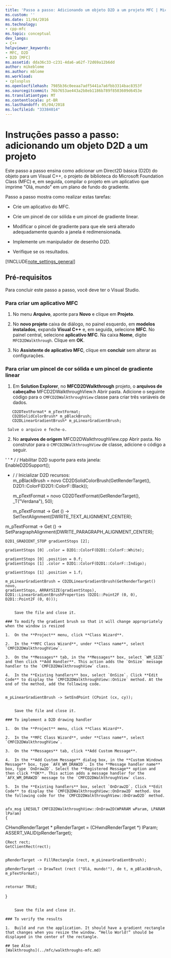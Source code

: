```yaml
---
title: 'Passo a passo: Adicionando um objeto D2D a um projeto MFC | Microsoft Docs'
ms.custom: ''
ms.date: 11/04/2016
ms.technology:
- cpp-mfc
ms.topic: conceptual
dev_langs:
- C++
helpviewer_keywords:
- MFC, D2D
- D2D [MFC]
ms.assetid: dda36c33-c231-4da6-a62f-72d69a12b6dd
author: mikeblome
ms.author: mblome
ms.workload:
- cplusplus
ms.openlocfilehash: 7985b36c0eeaa7adf5441a7a6fbb3314bac8353f
ms.sourcegitcommit: 76b7653ae443a2b8eb1186b789f8503609d6453e
ms.translationtype: MT
ms.contentlocale: pt-BR
ms.lasthandoff: 05/04/2018
ms.locfileid: "33384014"
---
```

# <a name="walkthrough-adding-a-d2d-object-to-an-mfc-project"></a>Instruções passo a passo: adicionando um objeto D2D a um projeto
Este passo a passo ensina como adicionar um Direct2D básica (D2D) do objeto para um Visual C++, o projeto de biblioteca do Microsoft Foundation Class (MFC) e, em seguida, compilar o projeto em um aplicativo que imprime "Olá, mundo" em um plano de fundo do gradiente.  
  
 Passo a passo mostra como realizar estas tarefas:  
  
-   Crie um aplicativo do MFC.  
  
-   Crie um pincel de cor sólida e um pincel de gradiente linear.  
  
-   Modificar o pincel de gradiente para que ele será alterado adequadamente quando a janela é redimensionada.  
  
-   Implemente um manipulador de desenho D2D.  
  
-   Verifique se os resultados.  
  
 [!INCLUDE[note_settings_general](../mfc/includes/note_settings_general_md.md)]  
  
## <a name="prerequisites"></a>Pré-requisitos  
 Para concluir este passo a passo, você deve ter o Visual Studio.  
  
### <a name="to-create-an-mfc-application"></a>Para criar um aplicativo MFC  
  
1.  No menu **Arquivo**, aponte para **Novo** e clique em **Projeto**.  
  
2.  No **novo projeto** caixa de diálogo, no painel esquerdo, em **modelos instalados**, expanda **Visual C++** e, em seguida, selecione **MFC**. No painel central, selecione **aplicativo MFC**. Na caixa **Nome**, digite `MFCD2DWalkthrough`. Clique em **OK**.  
  
3.  No **Assistente de aplicativo MFC**, clique em **concluir** sem alterar as configurações.  
  
### <a name="to-create-a-solid-color-brush-and-a-linear-gradient-brush"></a>Para criar um pincel de cor sólida e um pincel de gradiente linear  
  
1.  Em **Solution Explorer**, no **MFCD2DWalkthrough** projeto, o **arquivos de cabeçalho** MFCD2DWalkthroughView.h Abrir pasta. Adicione o seguinte código para o `CMFCD2DWalkthroughView` classe para criar três variáveis de dados.  
  
 ```  
    CD2DTextFormat* m_pTextFormat;  
    CD2DSolidColorBrush* m_pBlackBrush;  
    CD2DLinearGradientBrush* m_pLinearGradientBrush;  
 ```  
  
     Salve o arquivo e feche-o.  
  
2.  No **arquivos de origem** MFCD2DWalkthroughView.cpp Abrir pasta. No construtor para o `CMFCD2DWalkthroughView` de classe, adicione o código a seguir.  
  
 ' ' * / / Habilitar D2D suporte para esta janela:  
    EnableD2DSupport();

 * / / Inicializar D2D recursos:  
    m_pBlackBrush = novo CD2DSolidColorBrush(GetRenderTarget(), D2D1::ColorF(D2D1::ColorF::Black));

 
    m_pTextFormat = novo CD2DTextFormat(GetRenderTarget(), _T("Verdana"), 50);

    m_pTextFormat -> Get () -> SetTextAlignment(DWRITE_TEXT_ALIGNMENT_CENTER);

 m_pTextFormat -> Get () -> SetParagraphAlignment(DWRITE_PARAGRAPH_ALIGNMENT_CENTER);

 
    D2D1_GRADIENT_STOP gradientStops [2];  
 
    gradientStops [0] .color = D2D1::ColorF(D2D1::ColorF::White);

    gradientStops [0] .position = 0.f;  
    gradientStops [1] .color = D2D1::ColorF(D2D1::ColorF::Indigo);

    gradientStops [1] .position = 1.f;  
 
    m_pLinearGradientBrush = CD2DLinearGradientBrush(GetRenderTarget() novo,   
    gradientStops, ARRAYSIZE(gradientStops),  
    D2D1::LinearGradientBrushProperties (D2D1::Point2F (0, 0), D2D1::Point2F (0, 0)));

 ```  
  
     Save the file and close it.  
  
### To modify the gradient brush so that it will change appropriately when the window is resized  
  
1.  On the **Project** menu, click **Class Wizard**.  
  
2.  In the **MFC Class Wizard**, under **Class name**, select `CMFCD2DWalkthroughView`.  
  
3.  On the **Messages** tab, in the **Messages** box, select `WM_SIZE` and then click **Add Handler**. This action adds the `OnSize` message handler to the `CMFCD2DWalkthroughView` class.  
  
4.  In the **Existing handlers** box, select `OnSize`. Click **Edit Code** to display the `CMFCD2DWalkthroughView::OnSize` method. At the end of the method, add the following code.  
  
 ```  
    m_pLinearGradientBrush -> SetEndPoint (CPoint (cx, cy));

 ```  
  
     Save the file and close it.  
  
### To implement a D2D drawing handler  
  
1.  On the **Project** menu, click **Class Wizard**.  
  
2.  In the **MFC Class Wizard**, under **Class name**, select `CMFCD2DWalkthroughView`.  
  
3.  On the **Messages** tab, click **Add Custom Message**.  
  
4.  In the **Add Custom Message** dialog box, in the **Custom Windows Message** box, type `AFX_WM_DRAW2D`. In the **Message handler name** box, type `OnDraw2D`. Select the **Registered Message** option and then click **OK**. This action adds a message handler for the `AFX_WM_DRAW2D` message to the `CMFCD2DWalkthroughView` class.  
  
5.  In the **Existing handlers** box, select `OnDraw2D`. Click **Edit Code** to display the `CMFCD2DWalkthroughView::OnDraw2D` method. Use the following code for the `CMFCD2DWalkthroughView::OnDrawD2D` method.  
  
 ```  
    afx_msg LRESULT CMFCD2DWalkthroughView::OnDraw2D(WPARAM wParam, LPARAM lParam)  
    {  
 CHwndRenderTarget * pRenderTarget = (CHwndRenderTarget *) lParam;  
    ASSERT_VALID(pRenderTarget);

 
    CRect rect;  
    GetClientRect(rect);

 
    pRenderTarget -> FillRectangle (rect, m_pLinearGradientBrush);

    pRenderTarget -> DrawText (rect ("Olá, mundo!"), de t, m_pBlackBrush, m_pTextFormat);

 
    retornar TRUE;  
 }  
 ```  
  
     Save the file and close it.  
  
### To verify the results  
  
1.  Build and run the application. It should have a gradient rectangle that changes when you resize the window. “Hello World!” should be displayed in the center of the rectangle.  
  
## See Also  
 [Walkthroughs](../mfc/walkthroughs-mfc.md)

